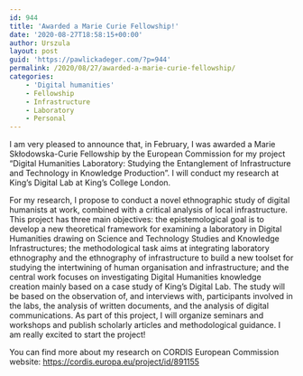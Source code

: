```yaml
---
id: 944
title: 'Awarded a Marie Curie Fellowship!'
date: '2020-08-27T18:58:15+00:00'
author: Urszula
layout: post
guid: 'https://pawlickadeger.com/?p=944'
permalink: /2020/08/27/awarded-a-marie-curie-fellowship/
categories:
    - 'Digital humanities'
    - Fellowship
    - Infrastructure
    - Laboratory
    - Personal
---
```


I am very pleased to announce that, in February, I was awarded a Marie Skłodowska-Curie Fellowship by the European Commission for my project “Digital Humanities Laboratory: Studying the Entanglement of Infrastructure and Technology in Knowledge Production”. I will conduct my research at King’s Digital Lab at King’s College London.

For my research, I propose to conduct a novel ethnographic study of digital humanists at work, combined with a critical analysis of local infrastructure. This project has three main objectives: the epistemological goal is to develop a new theoretical framework for examining a laboratory in Digital Humanities drawing on Science and Technology Studies and Knowledge Infrastructures; the methodological task aims at integrating laboratory ethnography and the ethnography of infrastructure to build a new toolset for studying the intertwining of human organisation and infrastructure; and the central work focuses on investigating Digital Humanities knowledge creation mainly based on a case study of King’s Digital Lab. The study will be based on the observation of, and interviews with, participants involved in the labs, the analysis of written documents, and the analysis of digital communications. As part of this project, I will organize seminars and workshops and publish scholarly articles and methodological guidance. I am really excited to start the project!

You can find more about my research on CORDIS European Commission website: [https://cordis.europa.eu/project/id/891155 ](https://cordis.europa.eu/project/id/891155)